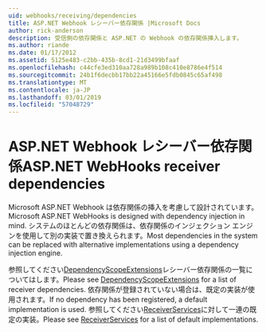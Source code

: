 ```yaml
---
uid: webhooks/receiving/dependencies
title: ASP.NET Webhook レシーバー依存関係 |Microsoft Docs
author: rick-anderson
description: 受信側の依存関係と ASP.NET の Webhook の依存関係挿入します。
ms.author: riande
ms.date: 01/17/2012
ms.assetid: 5125e483-c2bb-435b-8cd1-21d3499bfaaf
ms.openlocfilehash: c44cfe3ed310aa728a989b108c410e8786e4f514
ms.sourcegitcommit: 24b1f6decbb17bb22a45166e5fdb0845c65af498
ms.translationtype: MT
ms.contentlocale: ja-JP
ms.lasthandoff: 03/01/2019
ms.locfileid: "57048729"
---
```

# <a name="aspnet-webhooks-receiver-dependencies"></a><span data-ttu-id="e2bed-103">ASP.NET Webhook レシーバー依存関係</span><span class="sxs-lookup"><span data-stu-id="e2bed-103">ASP.NET WebHooks receiver dependencies</span></span>

<span data-ttu-id="e2bed-104">Microsoft ASP.NET Webhook は依存関係の挿入を考慮して設計されています。</span><span class="sxs-lookup"><span data-stu-id="e2bed-104">Microsoft ASP.NET WebHooks is designed with dependency injection in mind.</span></span> <span data-ttu-id="e2bed-105">システムのほとんどの依存関係は、依存関係のインジェクション エンジンを使用して別の実装で置き換えられます。</span><span class="sxs-lookup"><span data-stu-id="e2bed-105">Most dependencies in the system can be replaced with alternative implementations using a dependency injection engine.</span></span>

<span data-ttu-id="e2bed-106">参照してください[DependencyScopeExtensions](https://github.com/aspnet/WebHooks/blob/master/src/Microsoft.AspNet.WebHooks.Receivers/Extensions/DependencyScopeExtensions.cs)レシーバー依存関係の一覧についてはします。</span><span class="sxs-lookup"><span data-stu-id="e2bed-106">Please see [DependencyScopeExtensions](https://github.com/aspnet/WebHooks/blob/master/src/Microsoft.AspNet.WebHooks.Receivers/Extensions/DependencyScopeExtensions.cs) for a list of receiver dependencies.</span></span> <span data-ttu-id="e2bed-107">依存関係が登録されていない場合は、既定の実装が使用されます。</span><span class="sxs-lookup"><span data-stu-id="e2bed-107">If no dependency has been registered, a default implementation is used.</span></span> <span data-ttu-id="e2bed-108">参照してください[ReceiverServices](https://github.com/aspnet/WebHooks/blob/master/src/Microsoft.AspNet.WebHooks.Receivers/Services/ReceiverServices.cs)に対して一連の既定の実装。</span><span class="sxs-lookup"><span data-stu-id="e2bed-108">Please see [ReceiverServices](https://github.com/aspnet/WebHooks/blob/master/src/Microsoft.AspNet.WebHooks.Receivers/Services/ReceiverServices.cs) for a list of default implementations.</span></span>
